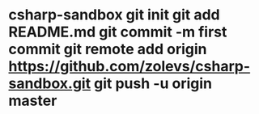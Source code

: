 # csharp-sandbox git init git add README.md git commit -m first commit git remote add origin https://github.com/zolevs/csharp-sandbox.git git push -u origin master
